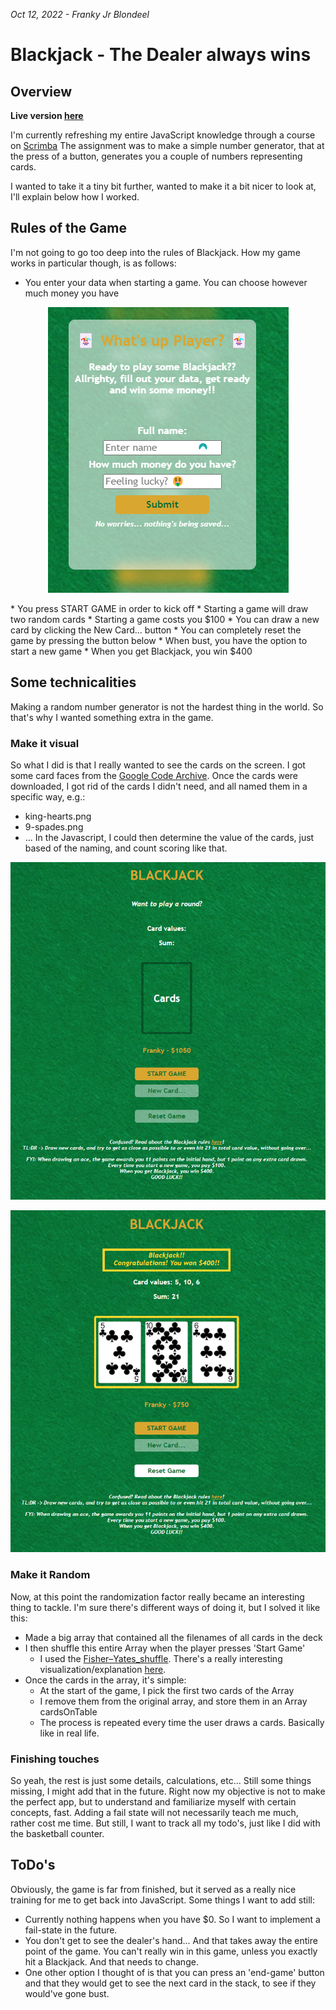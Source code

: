 *Oct 12, 2022 - Franky Jr Blondeel*


# Blackjack - The Dealer always wins

## Overview

**Live version [here](https://frbl-blackjack.netlify.app/)**

I'm currently refreshing my entire JavaScript knowledge through a course on [Scrimba](https://scrimba.com/allcourses)
The assignment was to make a simple number generator, that at the press of a button, generates you a couple of numbers representing cards.

I wanted to take it a tiny bit further, wanted to make it a bit nicer to look at, I'll explain below how I worked.

## Rules of the Game
I'm not going to go too deep into the rules of Blackjack.
How my game works in particular though, is as follows:
* You enter your data when starting a game. You can choose however much money you have
<p align="center">
<img alt="screenshot of the infoscreen" src="https://github.com/MrFranksJr/MrFranksJr/blob/main/assets/black-jack/infoscreen.png">
</p>
* You press START GAME in order to kick off
    * Starting a game will draw two random cards
    * Starting a game costs you $100
* You can draw a new card by clicking the New Card... button
* You can completely reset the game by pressing the button below
* When bust, you have the option to start a new game
* When you get Blackjack, you win $400

## Some technicalities
Making a random number generator is not the hardest thing in the world. So that's why I wanted something extra in the game.
### Make it visual
So what I did is that I really wanted to see the cards on the screen. I got some card faces from the [Google Code Archive](https://code.google.com/archive/p/vector-playing-cards/downloads).
Once the cards were downloaded, I got rid of the cards I didn't need, and all named them in a specific way, e.g.:
* king-hearts.png
* 9-spades.png
* ...
In the Javascript, I could then determine the value of the cards, just based of the naming, and count scoring like that.
<p align="center">
<img alt="screenshot of the start of the game" src="https://github.com/MrFranksJr/MrFranksJr/blob/main/assets/black-jack/gamestart.png">
</p>
<p align="center">
<img alt="screenshot of the win screen" src="https://github.com/MrFranksJr/MrFranksJr/blob/main/assets/black-jack/blackjack.png">
</p>

### Make it Random
Now, at this point the randomization factor really became an interesting thing to tackle. I'm sure there's different ways of doing it, but I solved it like this:
* Made a big array that contained all the filenames of all cards in the deck
* I then shuffle this entire Array when the player presses 'Start Game'
    * I used the [Fisher–Yates_shuffle](https://en.wikipedia.org/wiki/Fisher%E2%80%93Yates_shuffle). There's a really interesting visualization/explanation [here](https://bost.ocks.org/mike/shuffle/).
* Once the cards in the array, it's simple:
    * At the start of the game, I pick the first two cards of the Array
    * I remove them from the original array, and store them in an Array cardsOnTable
    * The process is repeated every time the user draws a cards. Basically like in real life.

### Finishing touches
So yeah, the rest is just some details, calculations, etc...
Still some things missing, I might add that in the future. Right now my objective is not to make the perfect app, but to understand and familiarize myself with certain concepts, fast.
Adding a fail state will not necessarily teach me much, rather cost me time. But still, I want to track all my todo's, just like I did with the basketball counter.

## ToDo's
Obviously, the game is far from finished, but it served as a really nice training for me to get back into JavaScript.
Some things I want to add still:
* Currently nothing happens when you have $0. So I want to implement a fail-state in the future.
* You don't get to see the dealer's hand... And that takes away the entire point of the game. You can't really win in this game, unless you exactly hit a Blackjack. And that needs to change.
* One other option I thought of is that you can press an 'end-game' button and that they would get to see the next card in the stack, to see if they would've gone bust.
